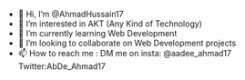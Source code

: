- 👋 Hi, I’m @AhmadHussain17
- 👀 I’m interested in AKT (Any Kind of Technology)
- 🌱 I’m currently learning Web Development
- 💞️ I’m looking to collaborate on Web Development projects
- 📫 How to reach me :
         DM me on insta: @aadee_ahmad17
         Twitter:AbDe_Ahmad17

<!---
AhmadHussain17/AhmadHussain17 is a ✨ special ✨ repository because its `README.md` (this file) appears on your GitHub profile.
You can click the Preview link to take a look at your changes.
--->
